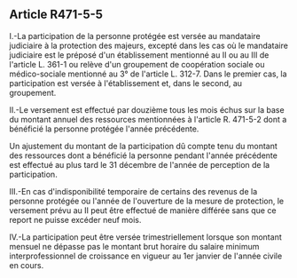 ## Article R471-5-5

I.-La participation de la personne protégée est versée au mandataire judiciaire à la protection des majeurs,
excepté dans les cas où le mandataire judiciaire est le préposé d'un établissement mentionné au II ou au III
de l'article L. 361-1 ou relève d'un groupement de coopération sociale ou médico-sociale mentionné au 3°
de l'article L. 312-7. Dans le premier cas, la participation est versée à l'établissement et, dans le second, au
groupement.

II.-Le versement est effectué par douzième tous les mois échus sur la base du montant annuel des ressources
mentionnées à l'article R. 471-5-2 dont a bénéficié la personne protégée l'année précédente.

Un ajustement du montant de la participation dû compte tenu du montant des ressources dont a bénéficié la
personne pendant l'année précédente est effectué au plus tard le 31 décembre de l'année de perception de la
participation.


III.-En cas d'indisponibilité temporaire de certains des revenus de la personne protégée ou l'année de
l'ouverture de la mesure de protection, le versement prévu au II peut être effectué de manière différée sans
que ce report ne puisse excéder neuf mois.

IV.-La participation peut être versée trimestriellement lorsque son montant mensuel ne dépasse pas le
montant brut horaire du salaire minimum interprofessionnel de croissance en vigueur au 1er janvier de
l'année civile en cours.

